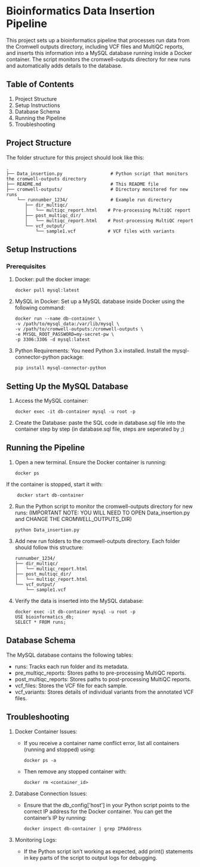 # Bioinformatics Data Insertion Pipeline

This project sets up a bioinformatics pipeline that processes run data from the Cromwell outputs directory, including VCF files and MultiQC reports, and inserts this information into a MySQL database running inside a Docker container. The script monitors the cromwell-outputs directory for new runs and automatically adds details to the database.

## Table of Contents

1.	Project Structure
2.	Setup Instructions
3.	Database Schema
4.	Running the Pipeline
5.	Troubleshooting

## Project Structure

The folder structure for this project should look like this:
	
	.
	├── Data_insertion.py                  # Python script that monitors the cromwell-outputs directory
	├── README.md                          # This README file
	├── cromwell-outputs/                  # Directory monitored for new runs
	    └── runnumber_1234/                # Example run directory
	       ├── dir_multiqc/
	       │   └── multiqc_report.html    # Pre-processing MultiQC report
	       ├── post_multiqc_dir/
	       │   └── multiqc_report.html    # Post-processing MultiQC report
	       └── vcf_output/
	           └── sample1.vcf            # VCF files with variants

## Setup Instructions

### Prerequisites

1.	Docker: pull the docker image:

		docker pull mysql:latest

2.	MySQL in Docker: Set up a MySQL database inside Docker using the following command:

		docker run --name db-container \
		-v /path/to/mysql_data:/var/lib/mysql \
		-v /path/to/cromwell-outputs:/cromwell-outputs \
		-e MYSQL_ROOT_PASSWORD=my-secret-pw \
		-p 3306:3306 -d mysql:latest


3.	Python Requirements: You need Python 3.x installed. Install the mysql-connector-python package:

		pip install mysql-connector-python


## Setting Up the MySQL Database

1.	Access the MySQL container:

		docker exec -it db-container mysql -u root -p


2.	Create the Database: paste the SQL code in database.sql file into the container step by step (in database.sql file, steps are seperated by ;)


## Running the Pipeline

1.	Open a new terminal. Ensure the Docker container is running:

		docker ps

If the container is stopped, start it with:

		docker start db-container


2.	Run the Python script to monitor the cromwell-outputs directory for new runs: 
   (IMPORTANT NOTE: YOU WILL NEED TO OPEN Data_insertion.py and CHANGE THE CROMWELL_OUTPUTS_DIR)

		python Data_insertion.py


3.	Add new run folders to the cromwell-outputs directory. Each folder should follow this structure:
		
		runnumber_1234/
		├── dir_multiqc/
		│   └── multiqc_report.html
		├── post_multiqc_dir/
		│   └── multiqc_report.html
		└── vcf_output/
		    └── sample1.vcf


4.	Verify the data is inserted into the MySQL database:
		
		docker exec -it db-container mysql -u root -p
		USE bioinformatics_db;
		SELECT * FROM runs;



## Database Schema

The MySQL database contains the following tables:

-	runs: Tracks each run folder and its metadata.
-	pre_multiqc_reports: Stores paths to pre-processing MultiQC reports.
-	post_multiqc_reports: Stores paths to post-processing MultiQC reports.
-	vcf_files: Stores the VCF file for each sample.
-	vcf_variants: Stores details of individual variants from the annotated VCF files.

## Troubleshooting

1.	Docker Container Issues:
	-	If you receive a container name conflict error, list all containers (running and stopped) using:

			docker ps -a


	-	Then remove any stopped container with:

			docker rm <container_id>


2.	Database Connection Issues:
   
	-	Ensure that the db_config['host'] in your Python script points to the correct IP address for the Docker container. You can get the container’s IP by running:

			docker inspect db-container | grep IPAddress


3.	Monitoring Logs:
    
	-	If the Python script isn’t working as expected, add print() statements in key parts of the script to output logs for debugging.


